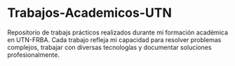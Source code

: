 # Trabajos-Academicos-UTN
Repositorio de trabajs prácticos realizados durante mi formación académica en UTN-FRBA. Cada trabajo refleja mi capacidad para resolver problemas complejos, trabajar con diversas tecnologías y documentar soluciones profesionalmente.
